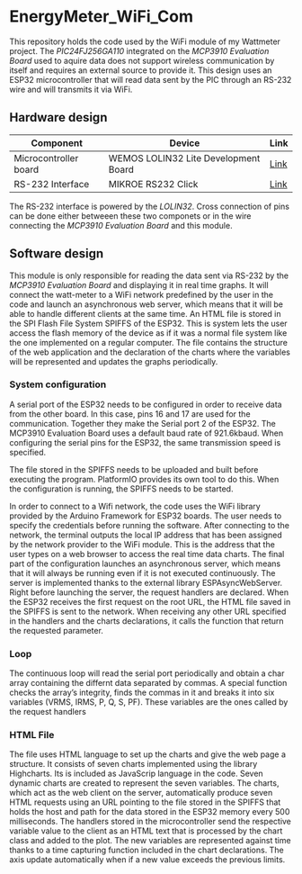 # EnergyMeter_WiFi_Com
This repository holds the code used by the WiFi module of my Wattmeter project. The *PIC24FJ256GA110* integrated on the *MCP3910 Evaluation Board* used to aquire data does not support wireless communication by itself and requires an external source to provide it. 
This design uses an ESP32 microcontroller that will read data sent by the PIC through an RS-232 wire and will transmits it via WiFi.

## Hardware design
| Component | Device | Link |
|-----------|--------| -----|
| Microcontroller board | WEMOS LOLIN32 Lite Development Board | [Link](https://www.amazon.es/AZDelivery-Lolin-ESP32-Parent/dp/B086W49HRH)
| RS-232 Interface | MIKROE RS232 Click | [Link](https://www.mikroe.com/rs232-click)

The RS-232 interface is powered by the *LOLIN32*. Cross connection of pins can be done either betweeen these two componets or in the wire connecting the *MCP3910 Evaluation Board* and this module.

## Software design
This module is only responsible for reading the data sent via RS-232 by the *MCP3910 Evaluation Board* and displaying it in real time graphs. It will connect the watt-meter to a WiFi
network predefined by the user in the code and launch an asynchronous web server, which
means that it will be able to handle different clients at the same time. An HTML file is stored
in the SPI Flash File System SPIFFS of the ESP32. This is system lets the user access the
flash memory of the device as if it was a normal file system like the one implemented on a
regular computer. The file contains the structure of the web application and the declaration
of the charts where the variables will be represented and updates the graphs periodically.

### System configuration
A serial port of the ESP32 needs to be configured in order to receive data from the other
board. In this case, pins 16 and 17 are used for the communication. Together they make
the Serial port 2 of the ESP32. The MCP3910 Evaluation Board uses a default baud rate of
921.6kbaud. When configuring the serial pins for the ESP32, the same transmission speed
is specified.

The file stored in the SPIFFS needs to be uploaded and built before executing the program. PlatformIO
provides its own tool to do this. When the configuration is running, the SPIFFS needs to be
started.

In order to connect to a Wifi network, the code uses the WiFi library provided by the
Arduino Framework for ESP32 boards. The user needs to specify the credentials before
running the software. After connecting to the network, the terminal outputs the local IP
address that has been assigned by the network provider to the WiFi module. This is the
address that the user types on a web browser to access the real time data charts.
The final part of the configuration launches an asynchronous server, which means that it
will always be running even if it is not executed continuously. The server is implemented
thanks to the external library ESPAsyncWebServer. Right before launching the server, the
request handlers are declared. When the ESP32 receives the first request on the root URL,
the HTML file saved in the SPIFFS is sent to the network. When receiving any other URL
specified in the handlers and the charts declarations, it calls the function that return the
requested parameter.

### Loop
The continuous loop will read the serial port periodically and obtain a char array containing
the differnt data separated by commas. A special function
checks the array’s integrity, finds the commas in it and breaks it into six
variables (VRMS, IRMS, P, Q, S, PF). These variables are the ones called by the request
handlers

### HTML File
The file uses HTML language to set up the charts and give the web page a structure. It consists of seven charts implemented using the library Highcharts. Its is included as JavaScrip
language in the code. Seven dynamic charts are created to represent the seven variables.
The charts, which act as the web client on the server, automatically produce seven HTML
requests using an URL pointing to the file stored in the SPIFFS that holds the host and path
for the data stored in the ESP32 memory every 500 milliseconds. The handlers stored in
the microcontroller send the respective variable value to the client as an HTML text that is
processed by the chart class and added to the plot. The new variables are represented against
time thanks to a time capturing function included in the chart declarations. The axis update
automatically when if a new value exceeds the previous limits.
